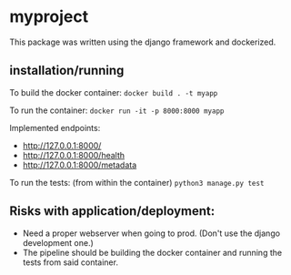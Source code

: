 # myproject
This package was written using the django framework and dockerized.

## installation/running
To build the docker container:
`docker build . -t myapp`

To run the container:
`docker run -it -p 8000:8000 myapp`

Implemented endpoints:
* http://127.0.0.1:8000/
* http://127.0.0.1:8000/health
* http://127.0.0.1:8000/metadata

To run the tests:
(from within the container)
`python3 manage.py test`


## Risks with application/deployment:
* Need a proper webserver when going to prod. (Don't use the django development one.)
* The pipeline should be building the docker container and running the tests from said container.
